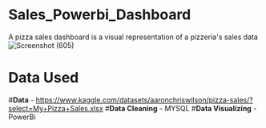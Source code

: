 # Sales_Powerbi_Dashboard
A pizza sales dashboard is a visual representation of a pizzeria's sales data
![Screenshot (605)](https://github.com/DhanushkaAdikaram99/Sales_Powerbi_Dashboard/assets/150331763/35351ba0-a00b-4083-8152-d5ec7cee9292)
# Data Used
#**Data** - https://www.kaggle.com/datasets/aaronchriswilson/pizza-sales/?select=My+Pizza+Sales.xlsx
#**Data Cleaning** - MYSQL
#**Data Visualizing** - PowerBi
